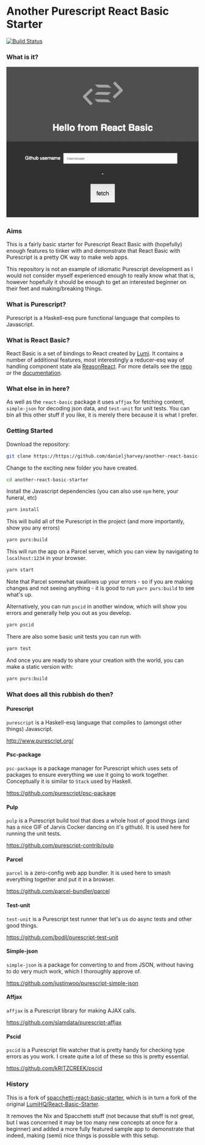 # Another Purescript React Basic Starter

[![Build Status](https://travis-ci.org/danieljharvey/another-react-basic-starter.svg?branch=master)](https://travis-ci.org/danieljharvey/another-react-basic-starter)

### What is it?

![Demonstration of app](./static/demo.gif)

### Aims

This is a fairly basic starter for Purescript React Basic with (hopefully) enough features to tinker with and demonstrate that React Basic with Purescript is a pretty OK way to make web apps.

This repository is not an example of idiomatic Purescript development as I would not consider myself experienced enough to really know what that is, however hopefully it should be enough to get an interested beginner on their feet and making/breaking things.

### What is Purescript?

Purescript is a Haskell-esq pure functional language that compiles to Javascript.

### What is React Basic?

React Basic is a set of bindings to React created by [Lumi](https://github.com/lumihq). It contains a number of additional features, most interestingly a reducer-esq way of handling component state ala [ReasonReact](https://reasonml.github.io/reason-react/). For more details see the [repo](https://github.com/lumihq/purescript-react-basic) or the [documentation](https://pursuit.purescript.org/packages/purescript-react-basic/6.2.0/docs/React.Basic).

### What else in in here?

As well as the `react-basic` package it uses `affjax` for fetching content, `simple-json` for decoding json data, and `test-unit` for unit tests. You can bin all this other stuff if you like, it is merely there because it is what I prefer.

### Getting Started

Download the repository:

```bash
git clone https://https://github.com/danieljharvey/another-react-basic-starter
```

Change to the exciting new folder you have created.

```bash
cd another-react-basic-starter
```

Install the Javascript dependencies (you can also use `npm` here, your funeral, etc)

```bash
yarn install
```

This will build all of the Purescript in the project (and more importantly, show you any errors)

```bash
yarn purs:build
```

This will run the app on a Parcel server, which you can view by navigating to `localhost:1234` in your browser.

```bash
yarn start
```

Note that Parcel somewhat swallows up your errors - so if you are making changes and not seeing anything - it is good to run `yarn purs:build` to see what's up.

Alternatively, you can run `pscid` in another window, which will show you errors and generally help you out as you develop.

```bash
yarn pscid
```

There are also some basic unit tests you can run with

```bash
yarn test
```

And once you are ready to share your creation with the world, you can make a static version with:

```bash
yarn purs:build
```

### What does all this rubbish do then?

#### Purescript

`purescript` is a Haskell-esq language that compiles to (amongst other things) Javascript.

<http://www.purescript.org/>

#### Psc-package

`psc-package` is a package manager for Purescript which uses sets of packages to ensure everything we use it going to work together. Conceptually it is similar to `Stack` used by Haskell.

<https://github.com/purescript/psc-package>

#### Pulp

`pulp` is a Purescript build tool that does a whole host of good things (and has a nice GIF of Jarvis Cocker dancing on it's github). It is used here for running the unit tests.

<https://github.com/purescript-contrib/pulp>

#### Parcel

`parcel` is a zero-config web app bundler. It is used here to smash everything together and put it in a browser.

<https://github.com/parcel-bundler/parcel>

#### Test-unit

`test-unit` is a Purescript test runner that let's us do async tests and other good things.

<https://github.com/bodil/purescript-test-unit>

#### Simple-json

`simple-json` is a package for converting to and from JSON, without having to do very much work, which I thoroughly approve of.

<https://github.com/justinwoo/purescript-simple-json>

#### Affjax

`affjax` is a Purescript library for making AJAX calls.

<https://github.com/slamdata/purescript-affjax>

#### Pscid

`pscid` is a Purescript file watcher that is pretty handy for checking type errors as you work. I create quite a lot of these so this is pretty essential.

<https://github.com/kRITZCREEK/pscid>

### History

This is a fork of [spacchetti-react-basic-starter](https://github.com/justinwoo/spacchetti-react-basic-starter), which is in turn a fork of the original [LumiHQ/React-Basic-Starter](https://github.com/lumihq/react-basic-starter).

It removes the Nix and Spacchetti stuff (not because that stuff is not great, but I was concerned it may be too many new concepts at once for a beginner) and added a more fully featured sample app to demonstrate that indeed, making (semi) nice things is possible with this setup.
